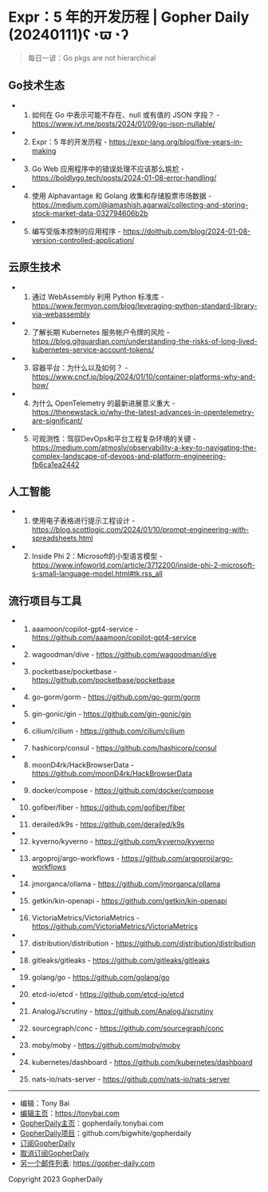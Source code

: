 # Expr：5 年的开发历程 | Gopher Daily (20240111)ʕ◔ϖ◔ʔ

>每日一谚：Go pkgs are not hierarchical

## Go技术生态


- 1. 如何在 Go 中表示可能不存在、null 或有值的 JSON 字段？ - https://www.jvt.me/posts/2024/01/09/go-json-nullable/

- 2. Expr：5 年的开发历程 - https://expr-lang.org/blog/five-years-in-making

- 3. Go Web 应用程序中的错误处理不应该那么尴尬 - https://boldlygo.tech/posts/2024-01-08-error-handling/

- 4. 使用 Alphavantage 和 Golang 收集和存储股票市场数据 - https://medium.com/@iamashish.agarwal/collecting-and-storing-stock-market-data-032794606b2b

- 5. 编写受版本控制的应用程序 - https://dolthub.com/blog/2024-01-08-version-controlled-application/


## 云原生技术


- 1. 通过 WebAssembly 利用 Python 标准库 - https://www.fermyon.com/blog/leveraging-python-standard-library-via-webassembly

- 2. 了解长期 Kubernetes 服务帐户令牌的风险 - https://blog.gitguardian.com/understanding-the-risks-of-long-lived-kubernetes-service-account-tokens/

- 3. 容器平台：为什么以及如何？ - https://www.cncf.io/blog/2024/01/10/container-platforms-why-and-how/

- 4. 为什么 OpenTelemetry 的最新进展意义重大 - https://thenewstack.io/why-the-latest-advances-in-opentelemetry-are-significant/

- 5. 可观测性：驾驭DevOps和平台工程复杂环境的关键 - https://medium.com/atmosly/observability-a-key-to-navigating-the-complex-landscape-of-devops-and-platform-engineering-fb6ca1ea2442


## 人工智能


- 1. 使用电子表格进行提示工程设计 - https://blog.scottlogic.com/2024/01/10/prompt-engineering-with-spreadsheets.html

- 2. Inside Phi 2：Microsoft的小型语言模型 - https://www.infoworld.com/article/3712200/inside-phi-2-microsoft-s-small-language-model.html#tk.rss_all


## 流行项目与工具


- 1. aaamoon/copilot-gpt4-service - https://github.com/aaamoon/copilot-gpt4-service

- 2. wagoodman/dive - https://github.com/wagoodman/dive

- 3. pocketbase/pocketbase - https://github.com/pocketbase/pocketbase

- 4. go-gorm/gorm - https://github.com/go-gorm/gorm

- 5. gin-gonic/gin - https://github.com/gin-gonic/gin

- 6. cilium/cilium - https://github.com/cilium/cilium

- 7. hashicorp/consul - https://github.com/hashicorp/consul

- 8. moonD4rk/HackBrowserData - https://github.com/moonD4rk/HackBrowserData

- 9. docker/compose - https://github.com/docker/compose

- 10. gofiber/fiber - https://github.com/gofiber/fiber

- 11. derailed/k9s - https://github.com/derailed/k9s

- 12. kyverno/kyverno - https://github.com/kyverno/kyverno

- 13. argoproj/argo-workflows - https://github.com/argoproj/argo-workflows

- 14. jmorganca/ollama - https://github.com/jmorganca/ollama

- 15. getkin/kin-openapi - https://github.com/getkin/kin-openapi

- 16. VictoriaMetrics/VictoriaMetrics - https://github.com/VictoriaMetrics/VictoriaMetrics

- 17. distribution/distribution - https://github.com/distribution/distribution

- 18. gitleaks/gitleaks - https://github.com/gitleaks/gitleaks

- 19. golang/go - https://github.com/golang/go

- 20. etcd-io/etcd - https://github.com/etcd-io/etcd

- 21. AnalogJ/scrutiny - https://github.com/AnalogJ/scrutiny

- 22. sourcegraph/conc - https://github.com/sourcegraph/conc

- 23. moby/moby - https://github.com/moby/moby

- 24. kubernetes/dashboard - https://github.com/kubernetes/dashboard

- 25. nats-io/nats-server - https://github.com/nats-io/nats-server


----

- 编辑：Tony Bai
- [编辑主页](https://tonybai.com)：https://tonybai.com
- [GopherDaily主页](https://gopherdaily.tonybai.com)：gopherdaily.tonybai.com
- [GopherDaily项目](https://github.com/bigwhite/gopherdaily)：github.com/bigwhite/gopherdaily
- [订阅GopherDaily](https://gopherdaily.tonybai.com/subscribe)
- [取消订阅GopherDaily](https://gopherdaily.tonybai.com/unsubscribe)
- [另一个邮件列表](https://gopher-daily.com): https://gopher-daily.com

Copyright 2023 GopherDaily

